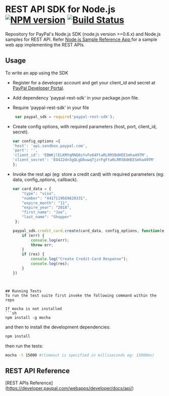 # REST API SDK for Node.js [![NPM version](https://badge.fury.io/js/rest-api-sdk-nodejs.png)](http://badge.fury.io/js/rest-api-sdk-nodejs) [![Build Status](https://travis-ci.org/paypal/rest-api-sdk-nodejs.png?branch=master)](https://travis-ci.org/paypal/rest-api-sdk-nodejs)

Repository for PayPal's Node.js SDK (node.js version >=0.6.x) and Node.js samples for REST API. Refer [Node.js Sample Reference App ](https://github.com/paypal/rest-api-sample-app-nodejs) for a sample web app implementing the REST APIs.

## Usage
To write an app using the SDK
	
  * Register for a developer account and get your client_id and secret at [PayPal Developer Portal](https://developer.paypal.com).
  * Add dependency 'paypal-rest-sdk' in your package.json file.
  * Require 'paypal-rest-sdk' in your file
  
	```js
  	 var paypal_sdk = require('paypal-rest-sdk');
  	``` 
  * Create config options, with required parameters (host, port, client_id, secret). 
      
      ```js
      var config_options ={
      'host': 'api.sandbox.paypal.com',
      'port': '',
      'client_id': 'EBWKjlELKMYqRNQ6sYvFo64FtaRLRR5BdHEESmha49TM',
      'client_secret': 'EO422dn3gQLgDbuwqTjzrFgFtaRLRR5BdHEESmha49TM'
      };
      ```	 
  * Invoke the rest api (eg: store a credit card) with required parameters (eg: data, config_options, callback).
	```js
	var card_data = {
	 	"type": "visa",
	 	"number": "4417119669820331",
	 	"expire_month": "11",
	 	"expire_year": "2018",
	 	"first_name": "Joe",
	 	"last_name": "Shopper"
	 };
 	
	paypal_sdk.credit_card.create(card_data, config_options, function(err , res){
		if (err) {
			console.log(err);
			throw err;
		}
		if (res) {
			console.log("Create Credit-Card Response");
			console.log(res);
		}
	})
   ```

   
## Running Tests   
To run the test suite first invoke the following command within the repo 

If mocha is not installed 
```sh
npm install -g mocha
```
and then to install the development dependencies:
```sh
npm install
```
then run the tests:
```sh
mocha -t 15000 #(timeout is specified in milliseconds eg: 15000ms)
```
## REST API Reference
   [REST APIs Reference] (https://developer.paypal.com/webapps/developer/docs/api/)
   
